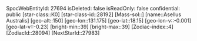 ﻿---
location: [18.15,131.175,150]
type: Station
tags:
- astro/Star

---
SpocWebEntityId: 27694
isDeleted: false
isReadOnly: false
confidential: public
[star-class::K0]
[star-class-id::28192]
[Mass-sol::]
[name::Asellus Australis]
[geo-alt::150]
[geo-lon::131.175]
[geo-lat::18.15]
[geo-lon-v::-0.001]
[geo-lat-v::-0.23]
[bright-min::39]
[bright-max::39]
[Zodiac-index::4]
[ZodiacId::28094]
[NextStarId::27983]

